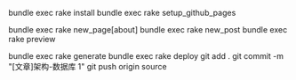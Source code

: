 bundle exec rake install
bundle exec rake setup_github_pages

bundle exec rake new_page[about]
bundle exec rake new_post
bundle exec rake preview

bundle exec rake generate
bundle exec rake deploy
git add .
git commit -m "[文章]架构-数据库 1"
git push origin source
